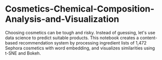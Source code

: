 # Cosmetics-Chemical-Composition-Analysis-and-Visualization
Choosing cosmetics can be tough and risky. Instead of guessing, let's use data science to predict suitable products. This notebook creates a content-based recommendation system by processing ingredient lists of 1,472 Sephora cosmetics with word embedding, and visualizes similarities using t-SNE and Bokeh.
